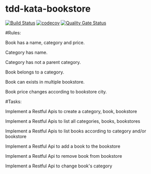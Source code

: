 # tdd-kata-bookstore

[![Build Status](https://travis-ci.com/hippalus/tdd-kata-bookstore.svg?token=MQxnYM2m6c4bGCSZHAej&branch=master)](https://travis-ci.com/hippalus/tdd-kata-bookstore)
[![codecov](https://codecov.io/gh/hippalus/tdd-kata-bookstore/branch/master/graph/badge.svg?token=D15ffXBsNV)](https://codecov.io/gh/hippalus/tdd-kata-bookstore)
[![Quality Gate Status](https://sonarcloud.io/api/project_badges/measure?project=com.bookstore%3Atdd-kata-bookstore&metric=alert_status)](https://sonarcloud.io/dashboard?id=com.bookstore%3Atdd-kata-bookstore)


#Rules:
 
Book has a name, category and price.

Category has name.

Category has not a parent category.

Book belongs to a category.

Book can exists in multiple bookstore.

Book price changes according to bookstore city.

#Tasks:

Implement a Restful Apis to create a category, book, bookstore

Implement a Restful Apis to list all categories, books, bookstores

Implement a Restful Apis to list books according to category and/or bookstore

Implement a Restful Api to add a book to the bookstore

Implement a Restful Api to remove book from bookstore

Implement a Restful Api to change book's category
 